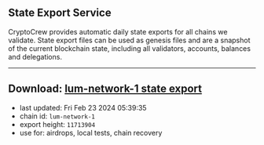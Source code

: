 ## State Export Service
CryptoCrew provides automatic daily state exports for all chains we validate. State export files can be used as genesis files and are a snapshot of the current blockchain state, including all validators, accounts, balances and delegations.

---
**Download: [lum-network-1 state export](https://dl-eu2.ccvalidators.com/SERVICE/lumnetwork/lum-network-1_export_11713904.json)**
---

- last updated: Fri Feb 23 2024 05:39:35
- chain id: `lum-network-1`
- export height: `11713904`
- use for: airdrops, local tests, chain recovery
